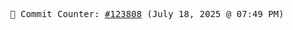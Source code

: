 <p align="center">
    <samp>
        📮 Commit Counter: <a href="https://github.com/Javascript-void0/Javascript-void0/commits/main">#123808</a> (July 18, 2025 @ 07:49 PM)
    </samp>
</p>